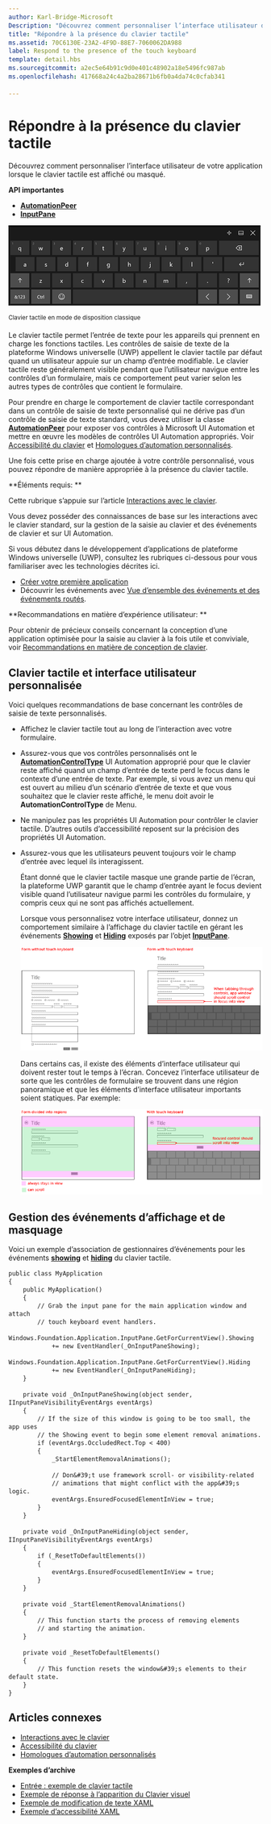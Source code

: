 ```yaml
---
author: Karl-Bridge-Microsoft
Description: "Découvrez comment personnaliser l’interface utilisateur de votre application lorsque le clavier tactile est affiché ou masqué."
title: "Répondre à la présence du clavier tactile"
ms.assetid: 70C6130E-23A2-4F9D-88E7-7060062DA988
label: Respond to the presence of the touch keyboard
template: detail.hbs
ms.sourcegitcommit: a2ec5e64b91c9d0e401c48902a18e5496fc987ab
ms.openlocfilehash: 417668a24c4a2ba28671b6fb0a4da74c0cfab341

---
```


# Répondre à la présence du clavier tactile

Découvrez comment personnaliser l’interface utilisateur de votre application lorsque le clavier tactile est affiché ou masqué.


**API importantes**

-   [**AutomationPeer**](https://msdn.microsoft.com/library/windows/apps/br209185)
-   [**InputPane**](https://msdn.microsoft.com/library/windows/apps/br242255)



![clavier tactile en mode de disposition classique](images/touchkeyboard-standard.png)

<sup>Clavier tactile en mode de disposition classique</sup>

Le clavier tactile permet l’entrée de texte pour les appareils qui prennent en charge les fonctions tactiles. Les contrôles de saisie de texte de la plateforme Windows universelle (UWP) appellent le clavier tactile par défaut quand un utilisateur appuie sur un champ d’entrée modifiable. Le clavier tactile reste généralement visible pendant que l’utilisateur navigue entre les contrôles d’un formulaire, mais ce comportement peut varier selon les autres types de contrôles que contient le formulaire.

Pour prendre en charge le comportement de clavier tactile correspondant dans un contrôle de saisie de texte personnalisé qui ne dérive pas d’un contrôle de saisie de texte standard, vous devez utiliser la classe [**AutomationPeer**](https://msdn.microsoft.com/library/windows/apps/br209185) pour exposer vos contrôles à Microsoft UI Automation et mettre en œuvre les modèles de contrôles UI Automation appropriés. Voir [Accessibilité du clavier](https://msdn.microsoft.com/library/windows/apps/mt244347) et [Homologues d’automation personnalisés](https://msdn.microsoft.com/library/windows/apps/mt297667).

Une fois cette prise en charge ajoutée à votre contrôle personnalisé, vous pouvez répondre de manière appropriée à la présence du clavier tactile.

**Éléments requis:  **

Cette rubrique s’appuie sur l’article [Interactions avec le clavier](keyboard-interactions.md).

Vous devez posséder des connaissances de base sur les interactions avec le clavier standard, sur la gestion de la saisie au clavier et des événements de clavier et sur UI Automation.

Si vous débutez dans le développement d’applications de plateforme Windows universelle (UWP), consultez les rubriques ci-dessous pour vous familiariser avec les technologies décrites ici.

-   [Créer votre première application](https://msdn.microsoft.com/library/windows/apps/bg124288)
-   Découvrir les événements avec [Vue d’ensemble des événements et des événements routés](https://msdn.microsoft.com/library/windows/apps/mt185584).

**Recommandations en matière d’expérience utilisateur:  **

Pour obtenir de précieux conseils concernant la conception d’une application optimisée pour la saisie au clavier à la fois utile et conviviale, voir [Recommandations en matière de conception de clavier](https://msdn.microsoft.com/library/windows/apps/hh972345).

## Clavier tactile et interface utilisateur personnalisée


Voici quelques recommandations de base concernant les contrôles de saisie de texte personnalisés.

-   Affichez le clavier tactile tout au long de l’interaction avec votre formulaire.

-   Assurez-vous que vos contrôles personnalisés ont le [**AutomationControlType**](https://msdn.microsoft.com/library/windows/apps/br209182) UI Automation approprié pour que le clavier reste affiché quand un champ d’entrée de texte perd le focus dans le contexte d’une entrée de texte. Par exemple, si vous avez un menu qui est ouvert au milieu d’un scénario d’entrée de texte et que vous souhaitez que le clavier reste affiché, le menu doit avoir le **AutomationControlType** de Menu.

-   Ne manipulez pas les propriétés UI Automation pour contrôler le clavier tactile. D’autres outils d’accessibilité reposent sur la précision des propriétés UI Automation.

-   Assurez-vous que les utilisateurs peuvent toujours voir le champ d’entrée avec lequel ils interagissent.

    Étant donné que le clavier tactile masque une grande partie de l’écran, la plateforme UWP garantit que le champ d’entrée ayant le focus devient visible quand l’utilisateur navigue parmi les contrôles du formulaire, y compris ceux qui ne sont pas affichés actuellement.

    Lorsque vous personnalisez votre interface utilisateur, donnez un comportement similaire à l’affichage du clavier tactile en gérant les événements [**Showing**](https://msdn.microsoft.com/library/windows/apps/br242262) et [**Hiding**](https://msdn.microsoft.com/library/windows/apps/br242260) exposés par l’objet [**InputPane**](https://msdn.microsoft.com/library/windows/apps/br242255).

    ![Formulaire avec et sans clavier tactile apparent](images/touch-keyboard-pan1.png)

    Dans certains cas, il existe des éléments d’interface utilisateur qui doivent rester tout le temps à l’écran. Concevez l’interface utilisateur de sorte que les contrôles de formulaire se trouvent dans une région panoramique et que les éléments d’interface utilisateur importants soient statiques. Par exemple:

    ![formulaire contenant des zones devant toujours rester affichées](images/touch-keyboard-pan2.png)

## Gestion des événements d’affichage et de masquage


Voici un exemple d’association de gestionnaires d’événements pour les événements [**showing**](https://msdn.microsoft.com/library/windows/apps/br242262) et [**hiding**](https://msdn.microsoft.com/library/windows/apps/br242260) du clavier tactile.

```CSharp
public class MyApplication
{
    public MyApplication()
    {
        // Grab the input pane for the main application window and attach
        // touch keyboard event handlers.
        Windows.Foundation.Application.InputPane.GetForCurrentView().Showing  
            += new EventHandler(_OnInputPaneShowing);
        Windows.Foundation.Application.InputPane.GetForCurrentView().Hiding 
            += new EventHandler(_OnInputPaneHiding);
    }

    private void _OnInputPaneShowing(object sender, IInputPaneVisibilityEventArgs eventArgs)
    {
        // If the size of this window is going to be too small, the app uses 
        // the Showing event to begin some element removal animations.
        if (eventArgs.OccludedRect.Top < 400)
        {
            _StartElementRemovalAnimations();

            // Don&#39;t use framework scroll- or visibility-related 
            // animations that might conflict with the app&#39;s logic.
            eventArgs.EnsuredFocusedElementInView = true; 
        }
    }

    private void _OnInputPaneHiding(object sender, IInputPaneVisibilityEventArgs eventArgs)
    {
        if (_ResetToDefaultElements())
        {
            eventArgs.EnsuredFocusedElementInView = true; 
        }
    }

    private void _StartElementRemovalAnimations()
    {
        // This function starts the process of removing elements 
        // and starting the animation.
    }

    private void _ResetToDefaultElements()
    {
        // This function resets the window&#39;s elements to their default state.
    }
}
```

## Articles connexes

* [Interactions avec le clavier](keyboard-interactions.md)
* [Accessibilité du clavier](https://msdn.microsoft.com/library/windows/apps/mt244347)
* [Homologues d’automation personnalisés](https://msdn.microsoft.com/library/windows/apps/mt297667)


**Exemples d’archive**
* [Entrée : exemple de clavier tactile](http://go.microsoft.com/fwlink/p/?linkid=246019)
* [Exemple de réponse à l’apparition du Clavier visuel](http://go.microsoft.com/fwlink/p/?linkid=231633)
* [Exemple de modification de texte XAML](http://go.microsoft.com/fwlink/p/?LinkID=251417)
* [Exemple d’accessibilité XAML](http://go.microsoft.com/fwlink/p/?linkid=238570)
 

 







<!--HONumber=Jun16_HO5-->


